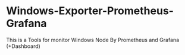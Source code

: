 # Windows-Exporter-Prometheus-Grafana
This is a Tools for monitor Windows Node By Prometheus and Grafana (+Dashboard)
